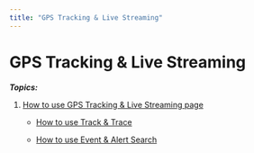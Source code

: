 ```yaml
---
title: "GPS Tracking & Live Streaming"
---
```

# GPS Tracking & Live Streaming

***Topics:***

1.  [How to use GPS Tracking & Live Streaming page](/user/product/roscolive2.0/how_to_guide/gps_tracking/gps_tracking_and_live_streaming_page)  
      
    - [How to use Track & Trace](/user/product/roscolive2.0/how_to_guide/gps_tracking/track_and_trace)  
      
    - [How to use Event & Alert Search](/user/product/roscolive2.0/how_to_guide/gps_tracking/event_and_alert_search)
